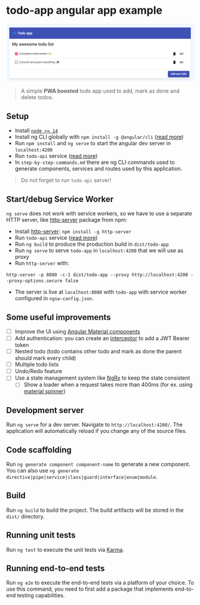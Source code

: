 # todo-app angular app example

![todo-app Angular Preview](docs/preview.png)

> A simple **PWA boosted** todo app used to add, mark as done and delete todos.

## Setup

* Install [`node >= 14`](https://nodejs.org/en/download/)
* Install ng CLI globally with `npm install -g @angular/cli` ([read more](https://angular.io/cli))
* Run `npm install` and `ng serve` to start the angular dev server in `localhost:4200`
* Run `todo-api` service ([read more](https://github.com/RBTech-dev/ng-intro/tree/main/todo-api/README.md))
* In `step-by-step-commands.md` there are ng CLI commands used to generate components, services and routes used by this application.

> Do not forget to run `todo-api` server!

## Start/debug Service Worker

`ng serve` does not work with service workers, so we have to use a separate HTTP server, like [http-server](https://www.npmjs.com/package/http-server) package from npm:

* Install [http-server](https://www.npmjs.com/package/http-server): `npm install -g http-server`
* Run `todo-api` service ([read more](https://github.com/RBTech-dev/ng-intro/tree/main/todo-api/README.md))
* Run `ng build` to produce the production build in `dist/todo-app`
* Run `ng serve` to serve `todo-app` in `localhost:4200` that we will use as proxy
* Run `http-server` with:

```shell
http-server -p 8080 -c-1 dist/todo-app --proxy http://localhost:4200 --proxy-options.secure false
```

* The server is live at `localhost:8080` with `todo-app` with service worker configured in `ngsw-config.json`.

## Some useful improvements

* [ ] Improve the UI using [Angular Material components](https://material.angular.io/components)
* [ ] Add authentication: you can create an [interceptor](https://angular.io/api/common/http/HttpInterceptor) to add a JWT Bearer token
* [ ] Nested todo (todo contains other todo and mark as done the parent should mark every child)
* [ ] Multiple todo lists
* [ ] Undo/Redo feature
* [ ] Use a state management system like [NgRx](https://ngrx.io/) to keep the state consistent
  * [ ] Show a loader when a request takes more than 400ms (for ex. using [material spinner](https://material.angular.io/components/progress-spinner/examples#progress-spinner-overview))

## Development server

Run `ng serve` for a dev server. Navigate to `http://localhost:4200/`. The application will automatically reload if you change any of the source files.

## Code scaffolding

Run `ng generate component component-name` to generate a new component. You can also use `ng generate directive|pipe|service|class|guard|interface|enum|module`.

## Build

Run `ng build` to build the project. The build artifacts will be stored in the `dist/` directory.

## Running unit tests

Run `ng test` to execute the unit tests via [Karma](https://karma-runner.github.io).

## Running end-to-end tests

Run `ng e2e` to execute the end-to-end tests via a platform of your choice. To use this command, you need to first add a package that implements end-to-end testing capabilities.
